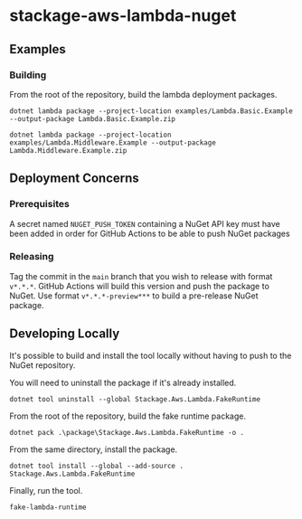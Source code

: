 # stackage-aws-lambda-nuget

## Examples

### Building

From the root of the repository, build the lambda deployment packages.

`dotnet lambda package --project-location examples/Lambda.Basic.Example --output-package Lambda.Basic.Example.zip`

`dotnet lambda package --project-location examples/Lambda.Middleware.Example --output-package Lambda.Middleware.Example.zip`

## Deployment Concerns

### Prerequisites

A secret named `NUGET_PUSH_TOKEN` containing a NuGet API key must have been added in order for GitHub Actions to be able to push NuGet packages

### Releasing

Tag the commit in the `main` branch that you wish to release with format `v*.*.*`. GitHub Actions will build this version and push the package to NuGet. Use format `v*.*.*-preview***` to build a pre-release NuGet package.

## Developing Locally

It's possible to build and install the tool locally without having to push to the NuGet repository.

You will need to uninstall the package if it's already installed.

`dotnet tool uninstall --global Stackage.Aws.Lambda.FakeRuntime`

From the root of the repository, build the fake runtime package.

`dotnet pack .\package\Stackage.Aws.Lambda.FakeRuntime -o .`

From the same directory, install the package.

`dotnet tool install --global --add-source . Stackage.Aws.Lambda.FakeRuntime`

Finally, run the tool.

`fake-lambda-runtime`
